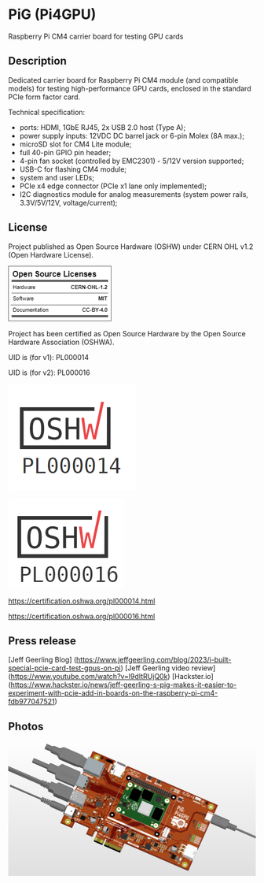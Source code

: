 
# PiG (Pi4GPU)
Raspberry Pi CM4 carrier board for testing GPU cards

## Description

Dedicated carrier board for Raspberry Pi CM4 module (and compatible models) for testing high-performance GPU cards, enclosed in the standard PCIe form factor card.

Technical specification:
- ports: HDMI, 1GbE RJ45, 2x USB 2.0 host (Type A);
- power supply inputs: 12VDC DC barrel jack or 6-pin Molex (8A max.);
- microSD slot for CM4 Lite module;
- full 40-pin GPIO pin header;
- 4-pin fan socket (controlled by EMC2301) - 5/12V version supported;
- USB-C for flashing CM4 module;
- system and user LEDs;
- PCIe x4 edge connector (PCIe x1 lane only implemented);
- I2C diagnostics module for analog measurements (system power rails, 3.3V/5V/12V, voltage/current);

## License

Project published as Open Source Hardware (OSHW) under CERN OHL v1.2 (Open Hardware License).

![Screenshot](oshw_facts.png)

Project has been certified as Open Source Hardware by the Open Source Hardware Association (OSHWA).

UID is (for v1): PL000014

UID is (for v2): PL000016

![Screenshot](OSHW_PL000014.png)

![Screenshot](OSHW_PL000016.png)

https://certification.oshwa.org/pl000014.html

https://certification.oshwa.org/pl000016.html

## Press release

[Jeff Geerling Blog] (https://www.jeffgeerling.com/blog/2023/i-built-special-pcie-card-test-gpus-on-pi)
[Jeff Geerling video review] (https://www.youtube.com/watch?v=l9dItRUjQ0k)
[Hackster.io] (https://www.hackster.io/news/jeff-geerling-s-pig-makes-it-easier-to-experiment-with-pcie-add-in-boards-on-the-raspberry-pi-cm4-fdb977047521)

## Photos
![Screenshot](pictures/Pi4GPU_v2_2023-04-13_1.png)
